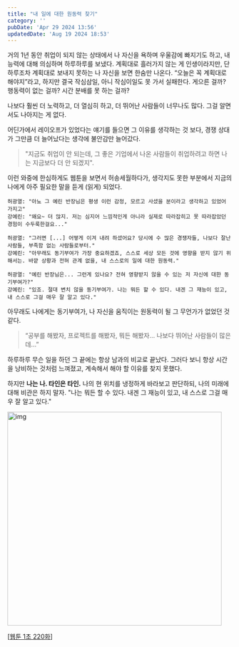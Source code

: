 ```yaml
---
title: "내 일에 대한 원동력 찾기"
category: ''
pubDate: 'Apr 29 2024 13:56'
updatedDate: 'Aug 19 2024 18:53'
---
```


<style>
    img[alt=img] {
        height: 30rem;
    }
</style>

거의 1년 동안 취업이 되지 않는 상태에서 나 자신을 욕하며 우울감에 빠지기도 하고, 내 능력에 대해 의심하며 하루하루를 보냈다. 계획대로 흘러가지 않는 게 인생이라지만, 단 하루조차 계획대로 보내지 못하는 나 자신을 보면 한숨만 나온다. “오늘은 꼭 계획대로 해야지”라고, 하지만 결국 작심삼일, 아니 작심이일도 못 가서 실패한다. 게으른 걸까? 행동력이 없는 걸까? 시간 분배를 못 하는 걸까?

나보다 훨씬 더 노력하고, 더 열심히 하고, 더 뛰어난 사람들이 너무나도 많다. 그걸 알면서도 나아지는 게 없다.

어딘가에서 레이오프가 있었다는 얘기를 들으면 그 이유를 생각하는 것 보다, 경쟁 상대가 그만큼 더 늘어났다는 생각에 불안감만 늘어갔다. 


> "지금도 취업이 안 되는데, 그 좋은 기업에서 나온 사람들이 취업하려고 하면 나는 지금보다 더 안 되겠지".

이런 와중에 한심하게도 웹툰을 보면서 허송세월하다가, 생각지도 못한 부분에서 지금의 나에게 아주 필요한 말을 듣게 (읽게) 되었다.

```
허광열: "아뇨 그 예린 반장님은 평생 이런 감정, 모르고 사셨을 분이라고 생각하고 있었어 가지고"
강예린: "왜요~ 더 많지. 저는 심지어 느낌적인게 아니라 실제로 따라잡히고 못 따라잡았던 경험이 수두룩한걸요..."

허광열: "그러면 [...] 어떻게 이겨 내려 하셨어요? 당시에 수 많은 경쟁자들, 나보다 잘난 사람들, 부족함 없는 사람들로부터."
강예린: "아무래도 동기부여가 가장 중요하겠죠, 스스로 세상 모든 것에 영향을 받지 않기 위해서는. 바깥 상황과 전혀 관계 없을, 내 스스로의 일에 대한 원동력."

허광열: "예린 반장님은... 그런게 있나요? 전혀 영향받지 않을 수 있는 저 자신에 대한 동기부여가?"
강예린: "있죠. 절대 변치 않을 동기부여가. 나는 뭐든 할 수 있다. 내겐 그 재능이 있고, 내 스스로 그걸 매우 잘 알고 있다."
```

아무래도 나에게는 동기부여가, 나 자신을 움직이는 원동력이 될 그 무언가가 없었던 것 같다.

> “공부를 해봤자, 프로젝트를 해봤자, 뭐든 해봤자… 나보다 뛰어난 사람들이 많은데…”

하루하루 무슨 일을 하던 그 끝에는 항상 남과의 비교로 끝났다. 그러다 보니 항상 시간을 낭비하는 것처럼 느껴졌고, 계속해서 해야 할 이유를 찾지 못했다.

하지만 **나는 나. 타인은 타인.**  나의 현 위치를 냉정하게 바라보고 판단하되, 나의 미래에 대해 비관은 하지 말자. "나는 뭐든 할 수 있다. 내겐 그 재능이 있고, 내 스스로 그걸 매우 잘 알고 있다."

![img](/images/finding_what_drives_you/img1.webp)

[[웹툰 1초 220화](https://comic.naver.com/webtoon/detail?titleId=725586&no=222&week=fri)]